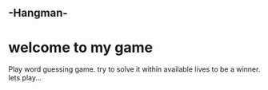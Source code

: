 ## -Hangman-
# welcome to my game
Play word guessing game.
try to solve it within available lives to be a winner.
lets play...
 
